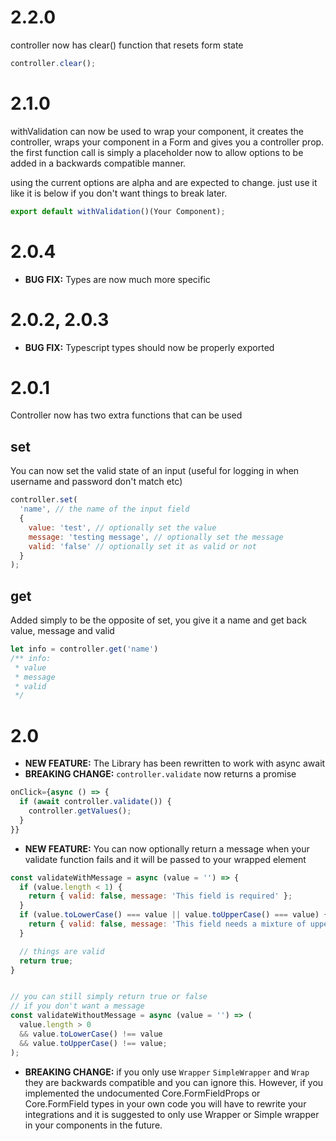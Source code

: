 # 2.2.0
controller now has clear() function that resets form state
```js
controller.clear();
```

# 2.1.0
withValidation can now be used to wrap your component, it creates the controller, wraps your component in a Form and gives you a controller prop.  the first function call is simply a placeholder now to allow options to be added in a backwards compatible manner.

using the current options are alpha and are expected to change.
just use it like it is below if you don't want things to break later.
```js
export default withValidation()(Your Component);
```

# 2.0.4
* __BUG FIX:__ Types are now much more specific

# 2.0.2, 2.0.3
* __BUG FIX:__ Typescript types should now be properly exported

# 2.0.1
Controller now has two extra functions that can be used

## set
You can now set the valid state of an input (useful for logging in when username and password don't match etc)
```js
controller.set(
  'name', // the name of the input field
  {
    value: 'test', // optionally set the value
    message: 'testing message', // optionally set the message
    valid: 'false' // optionally set it as valid or not
  }
);
```
## get
Added simply to be the opposite of set, you give it a name and get back value, message and valid
```ts
let info = controller.get('name')
/** info:
 * value
 * message
 * valid
 */
```

# 2.0
* __NEW FEATURE:__ The Library has been rewritten to work with async await
* __BREAKING CHANGE:__ `controller.validate` now returns a promise
```js
onClick={async () => {
  if (await controller.validate()) {
    controller.getValues();
  }
}}
```
* __NEW FEATURE:__ You can now optionally return a message when your validate function fails and it will be passed to your wrapped element
```js
const validateWithMessage = async (value = '') => {
  if (value.length < 1) {
    return { valid: false, message: 'This field is required' };
  }
  if (value.toLowerCase() === value || value.toUpperCase() === value) {
    return { valid: false, message: 'This field needs a mixture of uppercase and lowercase letters' };
  }

  // things are valid
  return true;
}


// you can still simply return true or false
// if you don't want a message
const validateWithoutMessage = async (value = '') => (
  value.length > 0
  && value.toLowerCase() !== value
  && value.toUpperCase() !== value;
);
```
* __BREAKING CHANGE:__ if you only use `Wrapper` `SimpleWrapper` and `Wrap` they are backwards compatible and you can ignore this. However, if you implemented the undocumented Core.FormFieldProps or Core.FormField types in your own code you will have to rewrite your integrations and it is suggested to only use Wrapper or Simple wrapper in your components in the future.